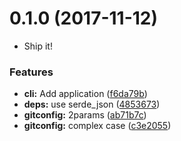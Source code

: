 <a name="0.1.0"></a>
# 0.1.0 (2017-11-12)

* Ship it!

### Features

* **cli:** Add application ([f6da79b](https://github.com/packsaddle/rust-gitconfig2json_cli/commit/f6da79b))
* **deps:** use serde_json ([4853673](https://github.com/packsaddle/rust-gitconfig2json_cli/commit/4853673))
* **gitconfig:** 2params ([ab71b7c](https://github.com/packsaddle/rust-gitconfig2json_cli/commit/ab71b7c))
* **gitconfig:** complex case ([c3e2055](https://github.com/packsaddle/rust-gitconfig2json_cli/commit/c3e2055))
